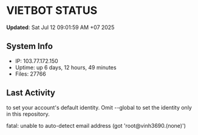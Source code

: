 # VIETBOT STATUS
**Updated**: Sat Jul 12 09:01:59 AM +07 2025

## System Info
- IP: 103.77.172.150
- Uptime: up 6 days, 12 hours, 49 minutes
- Files: 27766

## Last Activity

to set your account's default identity.
Omit --global to set the identity only in this repository.

fatal: unable to auto-detect email address (got 'root@vinh3690.(none)')

